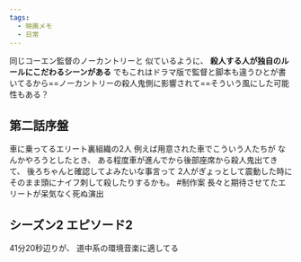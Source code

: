 ```yaml
---
tags:
  - 映画メモ
  - 日常
---
```

同じコーエン監督のノーカントリーと
似ているように、
**殺人する人が独自のルールにこだわるシーンがある**
でもこれはドラマ版で監督と脚本も違うひとが書いてるから==ノーカントリーの殺人鬼側に影響されて==そういう風にした可能性もある？

## 第二話序盤
車に乗ってるエリート裏組織の2人
例えば用意された車でこういう人たちが
なんかやろうとしたとき、
ある程度車が進んでから後部座席から殺人鬼出てきて、
後ろちゃんと確認してよみたいな事言って
2人がぎょっとして震動した時にそのまま頭にナイフ刺して殺したりするかも。
#制作案 長々と期待させてたエリートが呆気なく死ぬ演出
## シーズン2 エピソード2
41分20秒辺りが、
道中系の環境音楽に適してる